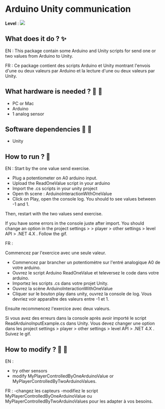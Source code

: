 # Arduino Unity communication

**Level** : ![](https://img.shields.io/badge/Level-Beginner-brightgreen) 

## What does it do ? ✨
EN : This package contain some Arduino and Unity scripts for send one or two values from Arduino to Unity.

FR : Ce package contient des scripts Arduino et Unity montrant l'envois d'une ou deux valeurs par Arduino et la lecture d'une ou deux valeurs par Unity.

## What hardware is needed ? 💾 🔌
- PC or Mac
- Arduino 
- 1 analog sensor

## Software dependencies 🌈 📂
- Unity

## How to run ? 🚀
EN : 
Start by the one value send exercise.
- Plug a potentiometer on A0 arduino input. 
- Upload the ReadOneValue script in your arduino 
- Import the .cs scripts in your unity project
- Open th scene : ArduinoInteractionWithOneValue
- Click on Play, open the console log. You should to see values between -1 and 1.

Then, restart with the two values send exercise.

If you have some errors in the console juste after import. You should change an option in the project settings >  > player > other settings > level API > .NET 4.X . Follow the gif.

FR :

Commencez par l'exercice avec une seule valeur.
- Commencez par brancher un potentiomètre sur l'entré analogique A0 de votre arduino.
- Ouvrez le script Arduino ReadOneValue et televersez le code dans votre arduino.
- Importez les scripts .cs dans votre projet Unity.
- Ouvrez la scène ArduinoInteractionWithOneValue
- Cliquer sur le bouton play dans unity, ouvrez la console de log. Vous devriez voir apparaître des valeurs entre -1 et 1.

Ensuite recommencez l'exercice avec deux valeurs.


Si vous avez des erreurs dans la console après avoir importé le script ReadArduinoInputExample.cs dans Unity. Vous devez changer une option dans les project settings > player > other settings > level API > .NET 4.X . Suivez le gif.


## How to modify ? 🔩 🔨
EN : 
- try other sensors
- modify MyPlayerControlledByOneArduinoValue or MyPlayerControlledByTwoArduinoValues.

FR :
-changez les capteurs
-modifiez le script MyPlayerControlledByOneArduinoValue ou MyPlayerControlledByTwoArduinoValues pour les adapter à vos besoins.
